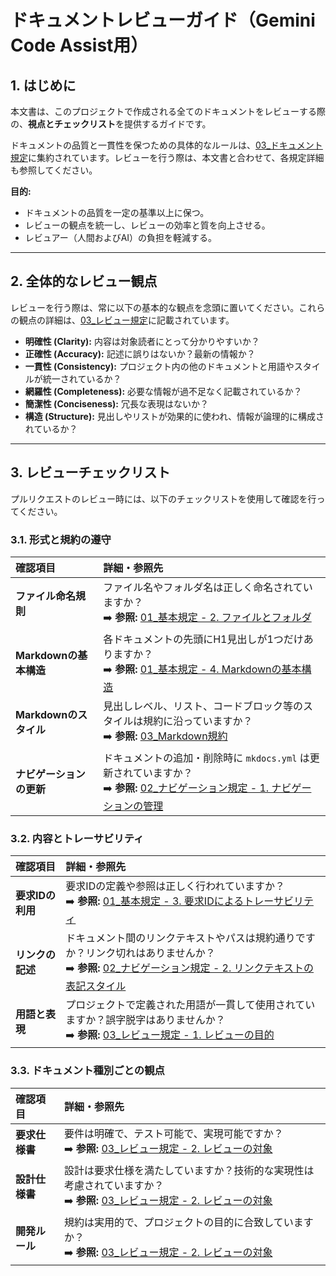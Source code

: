 # ドキュメントレビューガイド（Gemini Code Assist用）

## 1. はじめに

本文書は、このプロジェクトで作成される全てのドキュメントをレビューする際の、**視点とチェックリスト**を提供するガイドです。

ドキュメントの品質と一貫性を保つための具体的なルールは、[03\_ドキュメント規定](../Docs/03_開発ルール/03_ドキュメント規定/README.md)に集約されています。レビューを行う際は、本文書と合わせて、各規定詳細も参照してください。

**目的:**

- ドキュメントの品質を一定の基準以上に保つ。
- レビューの観点を統一し、レビューの効率と質を向上させる。
- レビュアー（人間およびAI）の負担を軽減する。

---

## 2. 全体的なレビュー観点

レビューを行う際は、常に以下の基本的な観点を念頭に置いてください。これらの観点の詳細は、[03\_レビュー規定](../Docs/03_開発ルール/03_ドキュメント規定/03_レビュー規定.md)に記載されています。

- **明確性 (Clarity):** 内容は対象読者にとって分かりやすいか？
- **正確性 (Accuracy):** 記述に誤りはないか？最新の情報か？
- **一貫性 (Consistency):**
  プロジェクト内の他のドキュメントと用語やスタイルが統一されているか？
- **網羅性 (Completeness):** 必要な情報が過不足なく記載されているか？
- **簡潔性 (Conciseness):** 冗長な表現はないか？
- **構造 (Structure):**
  見出しやリストが効果的に使われ、情報が論理的に構成されているか？

---

## 3. レビューチェックリスト

プルリクエストのレビュー時には、以下のチェックリストを使用して確認を行ってください。

### 3.1. 形式と規約の遵守

| 確認項目                 | 詳細・参照先                                                                                                                                                                                                                               |
| :----------------------- | :----------------------------------------------------------------------------------------------------------------------------------------------------------------------------------------------------------------------------------------- |
| **ファイル命名規則**     | ファイル名やフォルダ名は正しく命名されていますか？ <br> ➡️ **参照:** [01\_基本規定 - 2. ファイルとフォルダ](../Docs/03_開発ルール/03_ドキュメント規定/01_基本規定.md#2-ファイルとフォルダ)                                                 |
| **Markdownの基本構造**   | 各ドキュメントの先頭にH1見出しが1つだけありますか？ <br> ➡️ **参照:** [01\_基本規定 - 4. Markdownの基本構造](../Docs/03_開発ルール/03_ドキュメント規定/01_基本規定.md#4-markdownの基本構造)                                                |
| **Markdownのスタイル**   | 見出しレベル、リスト、コードブロック等のスタイルは規約に沿っていますか？ <br> ➡️ **参照:** [03_Markdown規約](../Docs/03_開発ルール/04_コーディング規定/05_設定ファイル/03_Markdown規約.md)                                                 |
| **ナビゲーションの更新** | ドキュメントの追加・削除時に `mkdocs.yml` は更新されていますか？ <br> ➡️ **参照:** [02\_ナビゲーション規定 - 1. ナビゲーションの管理](../Docs/03_開発ルール/03_ドキュメント規定/02_ナビゲーション規定.md#1-ナビゲーションの管理-mkdocsyml) |

### 3.2. 内容とトレーサビリティ

| 確認項目         | 詳細・参照先                                                                                                                                                                                                                                                     |
| :--------------- | :--------------------------------------------------------------------------------------------------------------------------------------------------------------------------------------------------------------------------------------------------------------- |
| **要求IDの利用** | 要求IDの定義や参照は正しく行われていますか？ <br> ➡️ **参照:** [01\_基本規定 - 3. 要求IDによるトレーサビリティ](../Docs/03_開発ルール/03_ドキュメント規定/01_基本規定.md#3-要求idによるトレーサビリティ)                                                         |
| **リンクの記述** | ドキュメント間のリンクテキストやパスは規約通りですか？リンク切れはありませんか？ <br> ➡️ **参照:** [02\_ナビゲーション規定 - 2. リンクテキストの表記スタイル](../Docs/03_開発ルール/03_ドキュメント規定/02_ナビゲーション規定.md#2-リンクテキストの表記スタイル) |
| **用語と表現**   | プロジェクトで定義された用語が一貫して使用されていますか？誤字脱字はありませんか？ <br> ➡️ **参照:** [03\_レビュー規定 - 1. レビューの目的](../Docs/03_開発ルール/03_ドキュメント規定/03_レビュー規定.md#1-レビューの目的)                                       |

### 3.3. ドキュメント種別ごとの観点

| 確認項目       | 詳細・参照先                                                                                                                                                                                                   |
| :------------- | :------------------------------------------------------------------------------------------------------------------------------------------------------------------------------------------------------------- |
| **要求仕様書** | 要件は明確で、テスト可能で、実現可能ですか？ <br> ➡️ **参照:** [03\_レビュー規定 - 2. レビューの対象](../Docs/03_開発ルール/03_ドキュメント規定/03_レビュー規定.md#2-レビューの対象)                           |
| **設計仕様書** | 設計は要求仕様を満たしていますか？技術的な実現性は考慮されていますか？ <br> ➡️ **参照:** [03\_レビュー規定 - 2. レビューの対象](../Docs/03_開発ルール/03_ドキュメント規定/03_レビュー規定.md#2-レビューの対象) |
| **開発ルール** | 規約は実用的で、プロジェクトの目的に合致していますか？ <br> ➡️ **参照:** [03\_レビュー規定 - 2. レビューの対象](../Docs/03_開発ルール/03_ドキュメント規定/03_レビュー規定.md#2-レビューの対象)                 |
